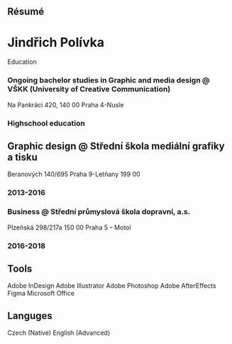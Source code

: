 ## Résumé
# Jindřich Polívka


Education
### Ongoing bachelor studies in Graphic and media design  @ VŠKK (University of Creative Communication)
Na Pankráci 420, 140 00 Praha 4-Nusle

### Highschool education
## Graphic design @ Střední škola mediální grafiky a tisku
Beranových 140/695
Praha 9-Letňany
199 00
### 2013-2016

### Business @ Střední průmyslová škola dopravní, a.s.
Plzeňská 298/217a
150 00 Praha 5 – Motol
### 2016-2018


## Tools
Adobe InDesign
Adobe Illustrator
Adobe Photoshop
Adobe AfterEffects
Figma
Microsoft Office

## Languges
Czech (Native)
English (Advanced)
